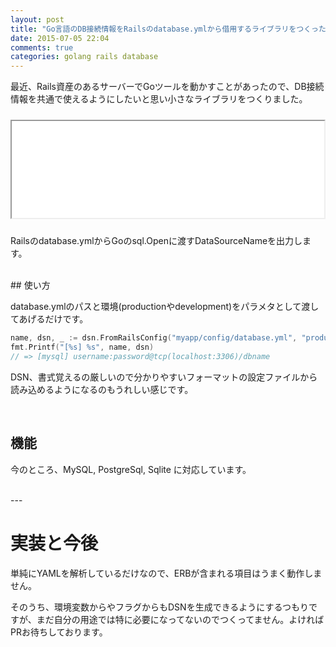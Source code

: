 ```yaml
---
layout: post
title: "Go言語のDB接続情報をRailsのdatabase.ymlから借用するライブラリをつくった"
date: 2015-07-05 22:04
comments: true
categories: golang rails database
---
```


最近、Rails資産のあるサーバーでGoツールを動かすことがあったので、DB接続情報を共通で使えるようにしたいと思い小さなライブラリをつくりました。

<iframe src="//hatenablog-parts.com/embed?url=https%3A%2F%2Fgithub.com%2Fmonochromegane%2Fdsn" title="monochromegane/dsn" class="embed-card embed-webcard" scrolling="no" frame    border="0" style="width: 100%; height: 155px; max-width: 500px; margin: 10px 0px;">&lt;a href="https://github.com/monochromegane/dsn"&gt;monochromegane/dsn&lt;/a&gt;</iframe>

Railsのdatabase.ymlからGoのsql.Openに渡すDataSourceNameを出力します。

<br />
## 使い方

database.ymlのパスと環境(productionやdevelopment)をパラメタとして渡してあげるだけです。

```go
name, dsn, _ := dsn.FromRailsConfig("myapp/config/database.yml", "production")
fmt.Printf("[%s] %s", name, dsn)
// => [mysql] username:password@tcp(localhost:3306)/dbname
```

DSN、書式覚えるの厳しいので分かりやすいフォーマットの設定ファイルから読み込めるようになるのもうれしい感じです。

<br />

## 機能

今のところ、MySQL, PostgreSql, Sqlite に対応しています。

<br />
---

# 実装と今後

単純にYAMLを解析しているだけなので、ERBが含まれる項目はうまく動作しません。

そのうち、環境変数からやフラグからもDSNを生成できるようにするつもりですが、まだ自分の用途では特に必要になってないのでつくってません。よければPRお待ちしております。
